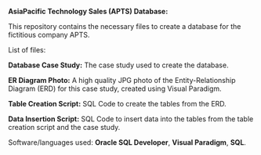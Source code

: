 **AsiaPacific Technology Sales (APTS) Database:**

This repository contains the necessary files to create a database for the fictitious company APTS.

List of files:

**Database Case Study:** The case study used to create the database.

**ER Diagram Photo:** A high quality JPG photo of the Entity-Relationship Diagram (ERD) for this case study, created using Visual Paradigm.

**Table Creation Script:** SQL Code to create the tables from the ERD.

**Data Insertion Script:** SQL Code to insert data into the tables from the table creation script and the case study.

Software/languages used: **Oracle SQL Developer**, **Visual Paradigm**, **SQL**.
